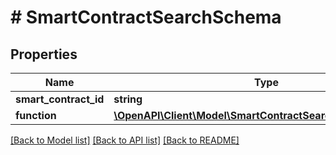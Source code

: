 # # SmartContractSearchSchema

## Properties

Name | Type | Description | Notes
------------ | ------------- | ------------- | -------------
**smart_contract_id** | **string** |  | [optional]
**function** | [**\OpenAPI\Client\Model\SmartContractSearchFunctionSchema**](SmartContractSearchFunctionSchema.md) |  | [optional]

[[Back to Model list]](../../README.md#models) [[Back to API list]](../../README.md#endpoints) [[Back to README]](../../README.md)
